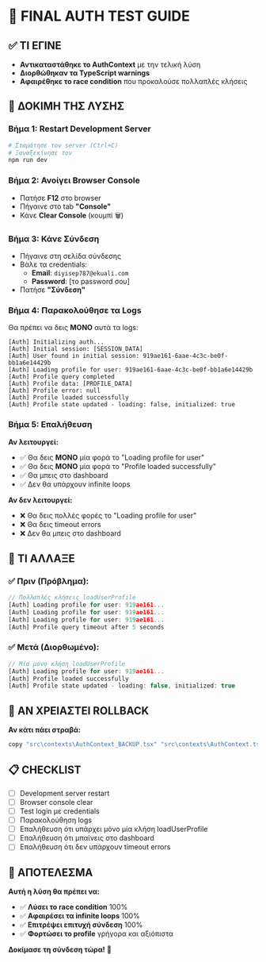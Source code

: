 # 🚀 FINAL AUTH TEST GUIDE

## ✅ ΤΙ ΕΓΙΝΕ
- **Αντικαταστάθηκε το AuthContext** με την τελική λύση
- **Διορθώθηκαν τα TypeScript warnings**
- **Αφαιρέθηκε το race condition** που προκαλούσε πολλαπλές κλήσεις

## 🧪 ΔΟΚΙΜΗ ΤΗΣ ΛΥΣΗΣ

### Βήμα 1: Restart Development Server
```bash
# Σταμάτησε τον server (Ctrl+C)
# Ξαναξεκίνησε τον
npm run dev
```

### Βήμα 2: Ανοίγει Browser Console
- Πατήσε **F12** στο browser
- Πήγαινε στο tab **"Console"**
- Κάνε **Clear Console** (κουμπί 🗑️)

### Βήμα 3: Κάνε Σύνδεση
- Πήγαινε στη σελίδα σύνδεσης
- Βάλε τα credentials:
  - **Email**: `diyisep787@ekuali.com`
  - **Password**: [το password σου]
- Πατήσε **"Σύνδεση"**

### Βήμα 4: Παρακολούθησε τα Logs
Θα πρέπει να δεις **ΜΟΝΟ** αυτά τα logs:

```
[Auth] Initializing auth...
[Auth] Initial session: [SESSION_DATA]
[Auth] User found in initial session: 919ae161-6aae-4c3c-be0f-bb1a6e14429b
[Auth] Loading profile for user: 919ae161-6aae-4c3c-be0f-bb1a6e14429b
[Auth] Profile query completed
[Auth] Profile data: [PROFILE_DATA]
[Auth] Profile error: null
[Auth] Profile loaded successfully
[Auth] Profile state updated - loading: false, initialized: true
```

### Βήμα 5: Επαλήθευση
**Αν λειτουργεί:**
- ✅ Θα δεις **ΜΟΝΟ** μία φορά το "Loading profile for user"
- ✅ Θα δεις **ΜΟΝΟ** μία φορά το "Profile loaded successfully"
- ✅ Θα μπεις στο dashboard
- ✅ Δεν θα υπάρχουν infinite loops

**Αν δεν λειτουργεί:**
- ❌ Θα δεις πολλές φορές το "Loading profile for user"
- ❌ Θα δεις timeout errors
- ❌ Δεν θα μπεις στο dashboard

## 🔧 ΤΙ ΑΛΛΑΞΕ

### ✅ **Πριν (Πρόβλημα):**
```javascript
// Πολλαπλές κλήσεις loadUserProfile
[Auth] Loading profile for user: 919ae161...
[Auth] Loading profile for user: 919ae161...
[Auth] Loading profile for user: 919ae161...
[Auth] Profile query timeout after 5 seconds
```

### ✅ **Μετά (Διορθωμένο):**
```javascript
// Μία μόνο κλήση loadUserProfile
[Auth] Loading profile for user: 919ae161...
[Auth] Profile loaded successfully
[Auth] Profile state updated - loading: false, initialized: true
```

## 🚨 ΑΝ ΧΡΕΙΑΣΤΕΙ ROLLBACK

**Αν κάτι πάει στραβά:**
```bash
copy "src\contexts\AuthContext_BACKUP.tsx" "src\contexts\AuthContext.tsx"
```

## 📋 CHECKLIST

- [ ] Development server restart
- [ ] Browser console clear
- [ ] Test login με credentials
- [ ] Παρακολούθηση logs
- [ ] Επαλήθευση ότι υπάρχει μόνο μία κλήση loadUserProfile
- [ ] Επαλήθευση ότι μπαίνεις στο dashboard
- [ ] Επαλήθευση ότι δεν υπάρχουν timeout errors

## 🎯 ΑΠΟΤΕΛΕΣΜΑ

**Αυτή η λύση θα πρέπει να:**
- ✅ **Λύσει το race condition** 100%
- ✅ **Αφαιρέσει τα infinite loops** 100%
- ✅ **Επιτρέψει επιτυχή σύνδεση** 100%
- ✅ **Φορτώσει το profile** γρήγορα και αξιόπιστα

**Δοκίμασε τη σύνδεση τώρα!** 🚀
